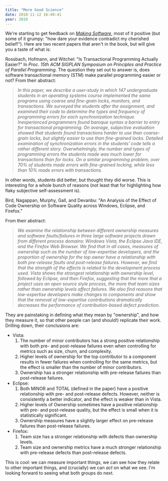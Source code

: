```yaml
---
title: "More Good Science"
date: 2010-11-12 16:49:41
year: 2010
---
```

We're starting to get feedback on <a href="http://oreilly.com/catalog/9780596808303"><em>Making Software</em></a>, most of it positive (but some of it grumpy: "how dare your evidence contradict my cherished belief!"). Here are two recent papers that aren't in the book, but will give you a taste of what is:

Rossbach, Hofmann, and Witchel: "Is Transactional Programming Actually Easier?" In <em>Proc. 15th ACM SIGPLAN Symposium on Principles and Practice of Parallel Programming</em>. The question they set out to answer is, does software transactional memory (STM) make parallel programming easier or not? From their abstract:
<blockquote><em>In this paper, we describe a user-study in which 147 undergraduate students in an operating systems course implemented the same programs using coarse and fine-grain locks, monitors, and transactions. We surveyed the students after the assignment, and examined their code to determine the types and frequency of programming errors for each synchronization technique. Inexperienced programmers found baroque syntax a barrier to entry for transactional programming. On average, subjective evaluation showed that students found transactions harder to use than coarse-grain locks, but slightly easier to use than fine-grained locks. Detailed examination of synchronization errors in the students' code tells a rather different story. Overwhelmingly, the number and types of programming errors the students made was much lower for transactions than for locks. On a similar programming problem, over 70% of students made errors with fine-grained locking, while less than 10% made errors with transactions.</em></blockquote>
In other words, students did better, but thought they did worse. This is interesting for a whole bunch of reasons (not least that for highlighting how flaky subjective self-assessment is).

Bird, Nagappan, Murphy, Gall, and Devanbu: "An Analysis of the Effect of Code Ownership on Software Quality across Windows, Eclipse, and Firefox."

From their abstract:
<blockquote><em>We examine the relationship between different ownership measures and software faults/failures in three large software projects drawn from different process domains: Windows Vista, the Eclipse Java IDE, and the Firefox Web Browser. We find that in all cases, measures of ownership such as the number of low-expertise developers, and the proportion of ownership for the top owner have a relationship with both pre-release faults and post-release failures. However, we find that the strength of the effects is related to the development process used. Vista shows the strongest relationship with ownership level, followed by Eclipse, and then Firefox, suggesting that the more that a project uses an open source style process, the more that team sizes rather than ownership levels affect failures. We also find reasons that low-expertise developers make changes to components and show that the removal of low-expertise contributions dramatically decreases the performance of contribution-based defect prediction.</em></blockquote>
They are painstaking in defining what they mean by "ownership", and how they measure it, so that other people can (and should!) replicate their work. Drilling down, their conclusions are:
<ul>
  <li>Vista:
<ol>
  <li>The number of minor contributors has a strong positive relationship with both pre- and post-release failures even when controlling for metrics such as size, churn, and complexity.</li>
  <li>Higher levels of ownership for the top contributor to a component results in fewer failures when controlling for the same metrics, but the effect is smaller than the number of minor contributors.</li>
  <li>Ownership has a stronger relationship with pre-release failures than post-release failures.</li>
</ol>
</li>
  <li>Eclipse:
<ol>
  <li>Both MINOR and TOTAL (defined in the paper) have a positive relationship with pre- and post-release defects. However, neither is consistently a better indicator, and the effect is weaker than in Vista.</li>
  <li>Higher levels of Ownership sometimes have a positive relationship with pre- and post-release quality, but the effect is small when it is statistically significant.</li>
  <li>Ownership measures have a slightly larger effect on pre-release failures than post-release failures.</li>
</ol>
</li>
  <li>Firefox:
<ol>
  <li>Team size has a stronger relationship with defects than ownership levels.</li>
  <li>Team size and ownership metrics have a much stronger relationship with pre-release defects than post-release defects.</li>
</ol>
</li>
</ul>
This is cool: we can measure important things, we can see how they relate to other important things, and (crucially) we can <em>act</em> on what we see. I'm looking forward to seeing what both groups do next.
